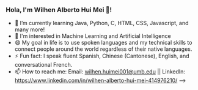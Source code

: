 ### Hola, I'm Wilhen Alberto Hui Mei 👋!

- 🌱 I’m currently learning Java, Python, C, HTML, CSS, Javascript, and many more! 
- 💬 I'm interested in Machine Learning and Artificial Intelligence
- 😄 My goal in life is to use spoken languages and my technical skills to connect people around the world regardless of their native languages.
- ⚡ Fun fact: I speak fluent Spanish, Chinese (Cantonese), English, and conversational French.
- 📫 How to reach me: Email: wilhen.huimei001@umb.edu || LinkedIn: https://www.linkedin.com/in/wilhen-alberto-hui-mei-414976210/
-->
